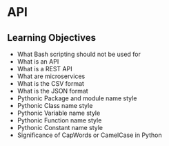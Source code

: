 # API

## Learning Objectives


*   What Bash scripting should not be used for
*   What is an API
*   What is a REST API
*   What are microservices
*   What is the CSV format
*   What is the JSON format
*   Pythonic Package and module name style
*   Pythonic Class name style
*   Pythonic Variable name style
*   Pythonic Function name style
*   Pythonic Constant name style
*   Significance of CapWords or CamelCase in Python
